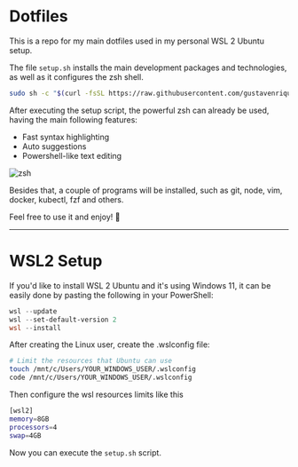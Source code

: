# Dotfiles

This is a repo for my main dotfiles used in my personal WSL 2 Ubuntu setup.

The file ``setup.sh`` installs the main development packages and technologies, as well as it configures the zsh shell.

```bash
sudo sh -c "$(curl -fsSL https://raw.githubusercontent.com/gustavenrique/dotfiles/main/setup.sh)"
```

After executing the setup script, the powerful zsh can already be used, having the main following features:
- Fast syntax highlighting
- Auto suggestions
- Powershell-like text editing

![zsh](https://github.com/gustavenrique/dotfiles/assets/81171856/bbe07573-7e58-42e9-a467-91a8f7070ef6)

Besides that, a couple of programs will be installed, such as git, node, vim, docker, kubectl, fzf and others.

Feel free to use it and enjoy! 🙂

---

# WSL2 Setup

If you'd like to install WSL 2 Ubuntu and it's using Windows 11, it can be easily done by pasting the following in your PowerShell:

```powershell
wsl --update
wsl --set-default-version 2
wsl --install
```

After creating the Linux user, create the .wslconfig file:
```bash
# Limit the resources that Ubuntu can use
touch /mnt/c/Users/YOUR_WINDOWS_USER/.wslconfig
code /mnt/c/Users/YOUR_WINDOWS_USER/.wslconfig
```

Then configure the wsl resources limits like this
```bash
[wsl2]
memory=8GB
processors=4
swap=4GB
```

Now you can execute the ``setup.sh`` script.
